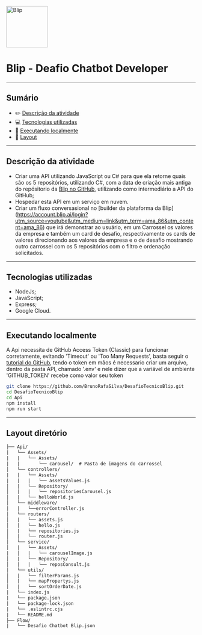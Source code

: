 [<img alt='Blip' height='110' widht='auto' src='https://www.blip.ai/wp-content/uploads/2023/06/logotipo.svg'>](https://www.blip.ai/)

# Blip - Deafio Chatbot Developer
<hr>

## Sumário
- :pencil2: [Descrição da atividade](#descrição-da-atividade)
- :computer: [Tecnologias utilizadas](#tecnologias-utilizadas)
- :rocket: [Executando localmente](#executando-localmente)
- :open_file_folder: [Layout](#layout-diretório)
<hr>

## Descrição da atividade
 - Criar uma API utilizando JavaScript ou C# para que ela retorne quais são os 5 repositórios, utilizando C#, com a data de criação mais antiga do repósitorio da [Blip no GitHub](https://github.com/takenet), utilizando como intermediário a API do GitHub;
 - Hospedar esta API em um serviço em nuvem.
 - Criar um fluxo conversasional no [builder da plataforma da Blip] (https://account.blip.ai/login?utm_source=youtube&utm_medium=link&utm_term=ama_86&utm_content=ama_86) que irá demonstrar ao usuário, em um Carrossel os valores da empresa e também um card de desafio, respectivamente os cards de valores direcionando aos valores da empresa e o de desafio mostrando outro carrossel com os 5 repositórios com o filtro e ordenação solicitados.
 <hr>

## Tecnologias utilizadas
 - NodeJs;
 - JavaScript;
 - Express;
 - Google Cloud.
 <hr>

## Executando localmente
A Api necessita de GitHub Access Token (Classic) para funcionar corretamente, evitando 'Timeout' ou 'Too Many Requests', basta seguir o [tutorial do GitHub](https://docs.github.com/pt/enterprise-cloud@latest/authentication/keeping-your-account-and-data-secure/managing-your-personal-access-tokens), tendo o token em mãos é necessario criar um arquivo, dentro da pasta API, chamado '.env'
e nele dizer que a variável de ambiente 'GITHUB_TOKEN' recebe como valor seu token
```bash
git clone https://github.com/BrunoRafaSilva/DesafioTecnicoBlip.git
cd DesafioTecnicoBlip
cd Api
npm install
npm run start
```
<hr>

## Layout diretório
```txt
├── Api/
|   └── Assets/
|   |   └── Assets/
|   |       └── carousel/  # Pasta de imagens do carrossel
│   └── controllers/
|   |   └── Assets/
|   |   |   └── assetsValues.js
│   |   └── Repository/
│   |   |   └── repositoriesCarousel.js
│   |   └── helloWorld.js
│   └── middleware/
|   |   └──errorController.js
│   └── routers/
│   |   └── assets.js
│   |   └── hello.js
│   |   └── repositories.js
│   |   └── router.js
│   └── service/
│   |   └── Assets/
|   │   |   └── carouselImage.js
│   |   └── Repository/
│   |   |   └── reposConsult.js
│   └── utils/
│   |   └── filterParams.js
│   |   └── mapPropertys.js
│   |   └── sortOrderDate.js
|   └── index.js
|   └── package.json
|   └── package-lock.json
|   └── .eslintrc.cjs
|   └── README.md
├── Flow/
|   └── Desafio Chatbot Blip.json

```


